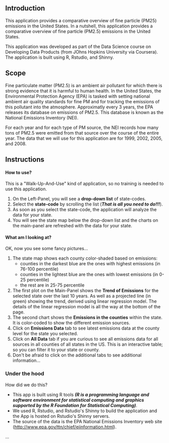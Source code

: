 ## Introduction

This application provides a comparative overview of fine particle (PM25) emissions  in the United States.
In a nutshell, this application provides a comparative overview of fine particle (PM2.5) emissions in the United States.

This application was developed as part of the Data Science course on Developing Data Products (from JOhns Hopkins University via Coursera). The application is built using R, Rstudio, and Shinny.


## Scope
Fine particulate matter (PM2.5) is an ambient air pollutant for which there is strong evidence that it is harmful to human health. In the United States, the Environmental Protection Agency (EPA) is tasked with setting national ambient air quality standards for fine PM and for tracking the emissions of this pollutant into the atmosphere. Approximatly every 3 years, the EPA releases its database on emissions of PM2.5. This database is known as the National Emissions Inventory (NEI). 

For each year and for each type of PM source, the NEI records how many tons of PM2.5 were emitted from that source over the course of the entire year. The data that we will use for this application are for 1999, 2002, 2005, and 2008.
  

## Instructions

#### How to use?

This is a "Walk-Up-And-Use" kind of application, so no training is needed to use this application.  
  
1. On the Left-Panel, you will see a **drop-down list** of state-codes.  
2. Select the **state-code** by scrolling the list (***That is all you need to do!!!***).  
3. As soon as you select the state-code, the application will analyze the data for your state.  
4. You will see the state map below the drop-down list and the charts on the main-panel are refreshed with the data for your state.  

#### What am I looking at?

OK, now you see some fancy pictures...

1. The state map shows each county color-shaded based on emissions: 
    + counties in the darkest blue are the ones with highest emissions (in 76-100 percentile)
    + counties in the lightest blue are the ones with lowest emissions (in 0-25 percentile)
    + the rest are in 25-75 percentile
2. The first plot on the Main-Panel shows the **Trend of Emissions** for the selected state over the last 10 years. As well as a projected line (in green) showing the trend, derived using linear regression model. The details of the linear regression model is all the way at the bottom of the page.
3. The second chart shows the **Emissions in the counties** within the state. It is color-coded to show the different emission sources.
4. Click on **Emissions Data** tab to see latest emissions data at the county level for the state you selected.  
5. Click on **All Data** tab if you are curious to see all emissions data for all sources in all counties of all states in the US. This is an interactive table; so you can filter it to your state or county.  
6. Don't be afraid to click on the additional tabs to see additional information...  
    
### Under the hood
  
How did we do this?

* This app is built using R tools ***(R is a programming language and software environment for statistical computing and graphics supported by the R Foundation for Statistical Computing)***.  
* We used R, Rstudio, and Rstudio's Shinny to build the application and the App is hosted on Rstudio's Shinny servers.  
* The source of the data is the EPA National Emissions Inventory web site  (http://www.epa.gov/ttn/chief/eiinformation.html).
  
...
